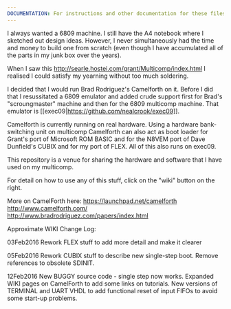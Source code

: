 ```yaml
---
DOCUMENTATION: For instructions and other documentation for these files, refer to the Wiki (use the link at the top of the page). You might not see the link if you are using a mobile device -- you may need to select "desktop version"
---
```


I always wanted a 6809 machine. I still have the A4 notebook where I sketched out design ideas. However, I never simultaneously had the time and money to build one from scratch (even though I have accumulated all of the parts in my junk box over the years).

When I saw this http://searle.hostei.com/grant/Multicomp/index.html I realised I could satisfy my yearning without too much soldering.

I decided that I would run Brad Rodriguez's Camelforth on it. Before I did that I resussitated a 6809 emulator and added crude support first for Brad's "scroungmaster" machine and then for the 6809 multicomp machine. That emulator is [[exec09|https://github.com/nealcrook/exec09]].

Camelforth is currently running on real hardware. Using a hardware bank-switching unit on multicomp Camelforth can also act as boot loader for Grant's port of Microsoft ROM BASIC and for the N8VEM port of Dave Dunfield's CUBIX and for my port of FLEX. All of this also runs on exec09.

This repository is a venue for sharing the hardware and software that I have used on my multicomp.

For detail on how to use any of this stuff, click on the "wiki" button on the right.

More on CamelForth here:
https://launchpad.net/camelforth
http://www.camelforth.com/
http://www.bradrodriguez.com/papers/index.html

Approximate WIKI Change Log:

03Feb2016 Rework FLEX stuff to add more detail and make it clearer

05Feb2016 Rework CUBIX stuff to describe new single-step boot. Remove references to obsolete SDINIT.

12Feb2016 New BUGGY source code - single step now works. Expanded WIKI pages on CamelForth to add some links on tutorials. New versions of TERMINAL and UART VHDL to add functional reset of input FIFOs to avoid some start-up problems.
